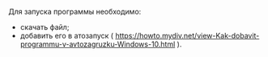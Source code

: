 ﻿Для запуска программы необходимо:
- скачать файл;
- добавить его в атозапуск ( https://howto.mydiv.net/view-Kak-dobavit-programmu-v-avtozagruzku-Windows-10.html ).